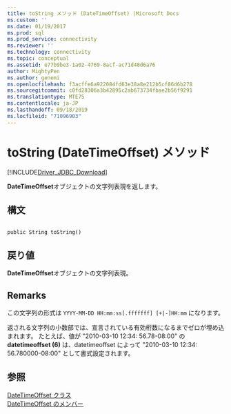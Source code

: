 ```yaml
---
title: toString メソッド (DateTimeOffset) |Microsoft Docs
ms.custom: ''
ms.date: 01/19/2017
ms.prod: sql
ms.prod_service: connectivity
ms.reviewer: ''
ms.technology: connectivity
ms.topic: conceptual
ms.assetid: e77b9be3-1a02-4769-8acf-ac71d48d6a76
author: MightyPen
ms.author: genemi
ms.openlocfilehash: f3acffe6a922084fd63e38a8e212b5cf86d6b278
ms.sourcegitcommit: c0fd28306a3b42895c2ab673734fbae2b56f9291
ms.translationtype: MTE75
ms.contentlocale: ja-JP
ms.lasthandoff: 09/18/2019
ms.locfileid: "71096903"
---
```

# <a name="tostring-method-datetimeoffset"></a>toString (DateTimeOffset) メソッド
[!INCLUDE[Driver_JDBC_Download](../../../includes/driver_jdbc_download.md)]

  **DateTimeOffset**オブジェクトの文字列表現を返します。  
  
## <a name="syntax"></a>構文  
  
```  
  
public String toString()  
```  
  
## <a name="return-value"></a>戻り値  
 **DateTimeOffset**オブジェクトの文字列表現。  
  
## <a name="remarks"></a>Remarks  
 この文字列の形式は `YYYY-MM-DD HH:mm:ss[.fffffff] [+|-]HH:mm` になります。  
  
 返される文字列の小数部では、宣言されている有効桁数になるまでゼロが埋め込まれます。 たとえば、値が "2010-03-10 12:34: 56.78-08:00" の**datetimeoffset (6)** は、datetimeoffset によって "2010-03-10 12:34: 56.780000-08:00" として書式設定されます。  
  
## <a name="see-also"></a>参照  
 [DateTimeOffset クラス](../../../connect/jdbc/reference/datetimeoffset-class.md)   
 [DateTimeOffset のメンバー](../../../connect/jdbc/reference/datetimeoffset-members.md)  
  
  
